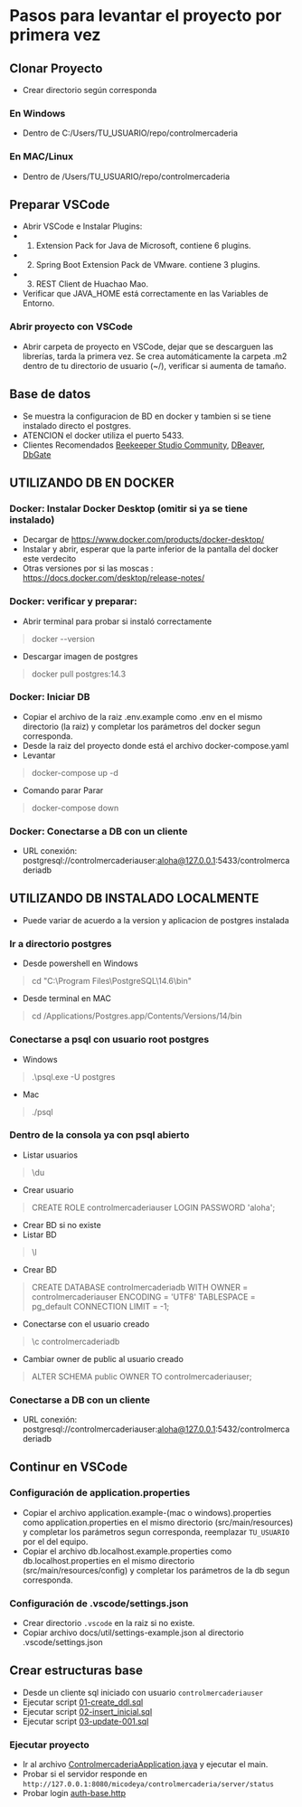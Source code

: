 

# Pasos para levantar el proyecto por primera vez

## Clonar Proyecto
- Crear directorio según corresponda
### En Windows
- Dentro de C:/Users/TU_USUARIO/repo/controlmercaderia

### En MAC/Linux
- Dentro de /Users/TU_USUARIO/repo/controlmercaderia


## Preparar VSCode
- Abrir VSCode e Instalar Plugins: 
- 1. Extension Pack for Java de Microsoft, contiene 6 plugins.
- 2. Spring Boot Extension Pack de VMware. contiene 3 plugins.
- 3. REST Client de Huachao Mao.
- Verificar que JAVA_HOME está correctamente en las Variables de Entorno.

### Abrir proyecto con VSCode
- Abrir carpeta de proyecto en VSCode, dejar que se descarguen las librerías, tarda la primera vez. Se crea automáticamente la carpeta .m2 dentro de tu directorio de usuario (~/), verificar si aumenta de tamaño.



## Base de datos
- Se muestra la configuracion de BD en docker y tambien si se tiene instalado directo el postgres.
- ATENCION el docker utiliza el puerto 5433.
- Clientes Recomendados [Beekeeper Studio Community](https://github.com/beekeeper-studio/beekeeper-studio), [DBeaver](https://dbeaver.io/), [DbGate](https://dbgate.org/)

## UTILIZANDO DB EN DOCKER
### Docker: Instalar Docker Desktop (omitir si ya se tiene instalado)
- Decargar de https://www.docker.com/products/docker-desktop/
- Instalar y abrir, esperar que la parte inferior de la pantalla del docker este verdecito
- Otras versiones por si las moscas : https://docs.docker.com/desktop/release-notes/

### Docker: verificar y preparar:
- Abrir terminal para probar si instaló correctamente
> docker --version
- Descargar imagen de postgres
> docker pull postgres:14.3

### Docker: Iniciar DB
- Copiar el archivo de la raiz .env.example como .env en el mismo directorio (la raiz) y completar los parámetros del docker segun corresponda.
- Desde la raiz del proyecto donde está el archivo docker-compose.yaml
- Levantar
> docker-compose up -d
- Comando parar Parar 
> docker-compose down   

### Docker: Conectarse a DB con un cliente
- URL conexión: postgresql://controlmercaderiauser:aloha@127.0.0.1:5433/controlmercaderiadb


## UTILIZANDO DB INSTALADO LOCALMENTE
- Puede variar de acuerdo a la version y aplicacion de postgres instalada
### Ir a directorio postgres
- Desde powershell en Windows
> cd "C:\Program Files\PostgreSQL\14.6\bin"
- Desde terminal en MAC
> cd /Applications/Postgres.app/Contents/Versions/14/bin

### Conectarse a psql con usuario root postgres
- Windows
> .\psql.exe -U postgres
- Mac
>  ./psql

### Dentro de la consola ya con psql abierto
- Listar usuarios
> \du
- Crear usuario
> CREATE ROLE controlmercaderiauser LOGIN PASSWORD 'aloha';
-  Crear BD si no existe
- Listar BD
> \l
- Crear BD
> CREATE DATABASE controlmercaderiadb
  WITH OWNER = controlmercaderiauser
       ENCODING = 'UTF8'
       TABLESPACE = pg_default
       CONNECTION LIMIT = -1;

- Conectarse con el usuario creado 
> \c controlmercaderiadb

- Cambiar owner de public al usuario creado
> ALTER SCHEMA public OWNER TO controlmercaderiauser;

### Conectarse a DB con un cliente
- URL conexión: postgresql://controlmercaderiauser:aloha@127.0.0.1:5432/controlmercaderiadb


## Continur en VSCode
### Configuración de application.properties
- Copiar el archivo application.example-(mac o windows).properties como application.properties en el mismo directorio (src/main/resources) y completar los parámetros segun corresponda, reemplazar `TU_USUARIO` por el del equipo.
- Copiar el archivo db.localhost.example.properties como db.localhost.properties en el mismo directorio (src/main/resources/config) y completar los parámetros de la db segun corresponda.

### Configuración de .vscode/settings.json
- Crear directorio `.vscode` en la raiz si no existe.
- Copiar archivo docs/util/settings-example.json al directorio .vscode/settings.json



## Crear estructuras base
- Desde un cliente sql iniciado con usuario `controlmercaderiauser`
- Ejecutar script [01-create_ddl.sql](docs/base/postgres/01-create_ddl.sql)
- Ejecutar script [02-insert_inicial.sql](docs/base/postgres/02-insert_inicial.sql)
- Ejecutar script [03-update-001.sql](docs/base/postgres/03-update-001.sql)


### Ejecutar proyecto
- Ir al archivo [ControlmercaderiaApplication.java](src/main/java/com.micodeya.controlmercaderia.backend/ControlmercaderiaApplication.java) y ejecutar el main.
- Probar si el servidor responde en `http://127.0.0.1:8080/micodeya/controlmercaderia/server/status`
- Probar login [auth-base.http](docs/base/auth-base.http)



